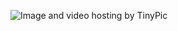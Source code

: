 
<img src="http://i62.tinypic.com/29mtzyh.jpg" border="0" alt="Image and video hosting by TinyPic"></a>
